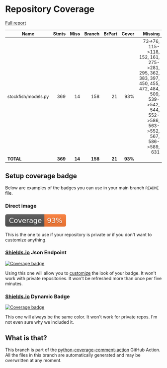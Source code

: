 # Repository Coverage

[Full report](https://htmlpreview.github.io/?https://github.com/py-stockfish/stockfish/blob/python-coverage-comment-action-data/htmlcov/index.html)

| Name                |    Stmts |     Miss |   Branch |   BrPart |   Cover |   Missing |
|-------------------- | -------: | -------: | -------: | -------: | ------: | --------: |
| stockfish/models.py |      369 |       14 |      158 |       21 |     93% |73->76, 115->118, 152, 161, 275->281, 295, 362, 383, 397, 450, 455, 472, 484, 509, 539->542, 544, 552->586, 563->552, 567, 586->589, 631 |
|           **TOTAL** |  **369** |   **14** |  **158** |   **21** | **93%** |           |


## Setup coverage badge

Below are examples of the badges you can use in your main branch `README` file.

### Direct image

[![Coverage badge](https://raw.githubusercontent.com/py-stockfish/stockfish/python-coverage-comment-action-data/badge.svg)](https://htmlpreview.github.io/?https://github.com/py-stockfish/stockfish/blob/python-coverage-comment-action-data/htmlcov/index.html)

This is the one to use if your repository is private or if you don't want to customize anything.

### [Shields.io](https://shields.io) Json Endpoint

[![Coverage badge](https://img.shields.io/endpoint?url=https://raw.githubusercontent.com/py-stockfish/stockfish/python-coverage-comment-action-data/endpoint.json)](https://htmlpreview.github.io/?https://github.com/py-stockfish/stockfish/blob/python-coverage-comment-action-data/htmlcov/index.html)

Using this one will allow you to [customize](https://shields.io/endpoint) the look of your badge.
It won't work with private repositories. It won't be refreshed more than once per five minutes.

### [Shields.io](https://shields.io) Dynamic Badge

[![Coverage badge](https://img.shields.io/badge/dynamic/json?color=brightgreen&label=coverage&query=%24.message&url=https%3A%2F%2Fraw.githubusercontent.com%2Fpy-stockfish%2Fstockfish%2Fpython-coverage-comment-action-data%2Fendpoint.json)](https://htmlpreview.github.io/?https://github.com/py-stockfish/stockfish/blob/python-coverage-comment-action-data/htmlcov/index.html)

This one will always be the same color. It won't work for private repos. I'm not even sure why we included it.

## What is that?

This branch is part of the
[python-coverage-comment-action](https://github.com/marketplace/actions/python-coverage-comment)
GitHub Action. All the files in this branch are automatically generated and may be
overwritten at any moment.